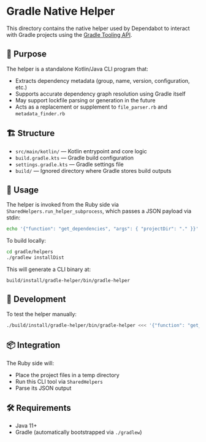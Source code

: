 # Gradle Native Helper

This directory contains the native helper used by Dependabot to interact with Gradle projects using the [Gradle Tooling API](https://docs.gradle.org/current/userguide/embedding.html).

## 🧩 Purpose

The helper is a standalone Kotlin/Java CLI program that:
- Extracts dependency metadata (group, name, version, configuration, etc.)
- Supports accurate dependency graph resolution using Gradle itself
- May support lockfile parsing or generation in the future
- Acts as a replacement or supplement to `file_parser.rb` and `metadata_finder.rb`

## 🏗️ Structure

- `src/main/kotlin/` — Kotlin entrypoint and core logic
- `build.gradle.kts` — Gradle build configuration
- `settings.gradle.kts` — Gradle settings file
- `build/` — Ignored directory where Gradle stores build outputs

## 🚀 Usage

The helper is invoked from the Ruby side via `SharedHelpers.run_helper_subprocess`, which passes a JSON payload via stdin:

```bash
echo '{"function": "get_dependencies", "args": { "projectDir": "." }}' | ./gradle/helpers/build/install/gradle-helper/bin/gradle-helper
````

To build locally:

```bash
cd gradle/helpers
./gradlew installDist
```

This will generate a CLI binary at:

```
build/install/gradle-helper/bin/gradle-helper
```

## 🧪 Development

To test the helper manually:

```bash
./build/install/gradle-helper/bin/gradle-helper <<< '{"function": "get_dependencies", "args": { "projectDir": "/path/to/project" }}'
```

## 📦 Integration

The Ruby side will:

* Place the project files in a temp directory
* Run this CLI tool via `SharedHelpers`
* Parse its JSON output

## 🛠️ Requirements

* Java 11+
* Gradle (automatically bootstrapped via `./gradlew`)
